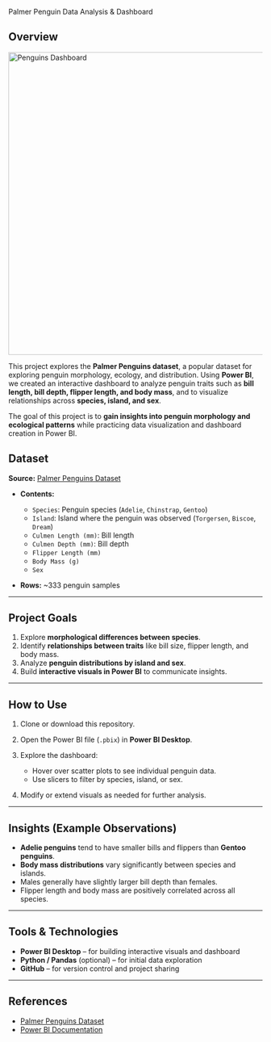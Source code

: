Palmer Penguin Data Analysis & Dashboard

## Overview

<img src="ipenguin-dashboard.png" alt="Penguins Dashboard" width="600" />

This project explores the **Palmer Penguins dataset**, a popular dataset for exploring penguin morphology, ecology, and distribution. Using **Power BI**, we created an interactive dashboard to analyze penguin traits such as **bill length, bill depth, flipper length, and body mass**, and to visualize relationships across **species, island, and sex**.

The goal of this project is to **gain insights into penguin morphology and ecological patterns** while practicing data visualization and dashboard creation in Power BI.


## Dataset

**Source:** [Palmer Penguins Dataset](https://www.kaggle.com/datasets/parulpandey/palmer-archipelago-antarctica-penguin-data/data)

* **Contents:**

  * `Species`: Penguin species (`Adelie`, `Chinstrap`, `Gentoo`)
  * `Island`: Island where the penguin was observed (`Torgersen`, `Biscoe`, `Dream`)
  * `Culmen Length (mm)`: Bill length
  * `Culmen Depth (mm)`: Bill depth
  * `Flipper Length (mm)`
  * `Body Mass (g)`
  * `Sex`


* **Rows:** ~333 penguin samples

---

## Project Goals

1. Explore **morphological differences between species**.
2. Identify **relationships between traits** like bill size, flipper length, and body mass.
3. Analyze **penguin distributions by island and sex**.
4. Build **interactive visuals in Power BI** to communicate insights.

---

## How to Use

1. Clone or download this repository.
2. Open the Power BI file (`.pbix`) in **Power BI Desktop**.
3. Explore the dashboard:

   * Hover over scatter plots to see individual penguin data.
   * Use slicers to filter by species, island, or sex.

4. Modify or extend visuals as needed for further analysis.

---

## Insights (Example Observations)

* **Adelie penguins** tend to have smaller bills and flippers than **Gentoo penguins**.
* **Body mass distributions** vary significantly between species and islands.
* Males generally have slightly larger bill depth than females.
* Flipper length and body mass are positively correlated across all species.

---

## Tools & Technologies

* **Power BI Desktop** – for building interactive visuals and dashboard
* **Python / Pandas** (optional) – for initial data exploration
* **GitHub** – for version control and project sharing

---

## References

* [Palmer Penguins Dataset](https://www.kaggle.com/datasets/parulpandey/palmer-archipelago-antarctica-penguin-data/data)
* [Power BI Documentation](https://learn.microsoft.com/en-us/power-bi/)
